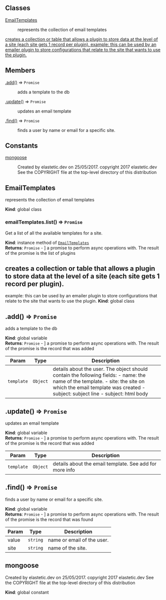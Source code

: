 ## Classes

<dl>
<dt><a href="#EmailTemplates">EmailTemplates</a></dt>
<dd><p>represents the collection of email templates</p>
</dd>
<dt><a href="#creates a collection or table that allows a plugin to store data at the level of a site (each site gets 1 record per plugin).
example_ this can be used by an emailer plugin to store configurations that relate to the site that wants to use the plugin.">creates a collection or table that allows a plugin to store data at the level of a site (each site gets 1 record per plugin).
example: this can be used by an emailer plugin to store configurations that relate to the site that wants to use the plugin.</a></dt>
<dd></dd>
</dl>

## Members

<dl>
<dt><a href="#.add_new">.add()</a> ⇒ <code>Promise</code></dt>
<dd><p>adds a template to the db</p>
</dd>
<dt><a href="#.update_new">.update()</a> ⇒ <code>Promise</code></dt>
<dd><p>updates an email template</p>
</dd>
<dt><a href="#.find_new">.find()</a> ⇒ <code>Promise</code></dt>
<dd><p>finds a user by name or email for a specific site.</p>
</dd>
</dl>

## Constants

<dl>
<dt><a href="#mongoose">mongoose</a></dt>
<dd><p>Created by elastetic.dev on 25/05/2017.
copyright 2017 elastetic.dev
See the COPYRIGHT file at the top-level directory of this distribution</p>
</dd>
</dl>

<a name="EmailTemplates"></a>

## EmailTemplates
represents the collection of email templates

**Kind**: global class  
<a name="EmailTemplates+list"></a>

### emailTemplates.list() ⇒ <code>Promise</code>
Get a list of all the available templates for a site.

**Kind**: instance method of [<code>EmailTemplates</code>](#EmailTemplates)  
**Returns**: <code>Promise</code> - ] a promise to perform async operations with. The result of the promise is the list of plugins  
<a name="creates a collection or table that allows a plugin to store data at the level of a site (each site gets 1 record per plugin).
example_ this can be used by an emailer plugin to store configurations that relate to the site that wants to use the plugin."></a>

## creates a collection or table that allows a plugin to store data at the level of a site (each site gets 1 record per plugin).
example: this can be used by an emailer plugin to store configurations that relate to the site that wants to use the plugin.
**Kind**: global class  
<a name=".add_new"></a>

## .add() ⇒ <code>Promise</code>
adds a template to the db

**Kind**: global variable  
**Returns**: <code>Promise</code> - ] a promise to perform async operations with. The result of the promise is the record that
was added  

| Param | Type | Description |
| --- | --- | --- |
| `template` | <code>Object</code> | details about the user. The object should contain the following fields: 	- name: the name of the template.  	- site: the site on which the email template was created 	- subject: subject line 	- subject: html body |

<a name=".update_new"></a>

## .update() ⇒ <code>Promise</code>
updates an email template

**Kind**: global variable  
**Returns**: <code>Promise</code> - ] a promise to perform async operations with. The result of the promise is the record that
was added  

| Param | Type | Description |
| --- | --- | --- |
| `template` | <code>Object</code> | details about the email template. See add for more info |

<a name=".find_new"></a>

## .find() ⇒ <code>Promise</code>
finds a user by name or email for a specific site.

**Kind**: global variable  
**Returns**: <code>Promise</code> - ] a promise to perform async operations with. The result of the promise is the record that
was found  

| Param | Type | Description |
| --- | --- | --- |
| value | <code>string</code> | name or email of the user. |
| site | <code>string</code> | name of the site. |

<a name="mongoose"></a>

## mongoose
Created by elastetic.dev on 25/05/2017.
copyright 2017 elastetic.dev
See the COPYRIGHT file at the top-level directory of this distribution

**Kind**: global constant  
